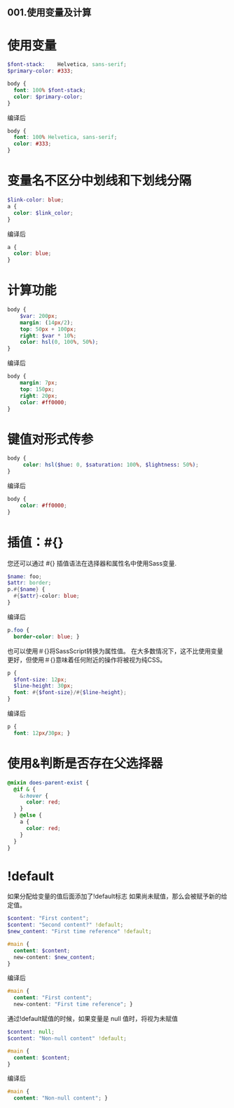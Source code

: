 001.使用变量及计算
---

# 使用变量
```scss
$font-stack:    Helvetica, sans-serif;
$primary-color: #333;

body {
  font: 100% $font-stack;
  color: $primary-color;
}
```

编译后

```css
body {
  font: 100% Helvetica, sans-serif;
  color: #333;
}
```

# 变量名不区分中划线和下划线分隔

```scss
$link-color: blue;
a {
  color: $link_color;
}
```

编译后

```css
a {
  color: blue;
}
```
# 计算功能
```scss
body {
    $var: 200px;
    margin: (14px/2);
    top: 50px + 100px;
    right: $var * 10%;
    color: hsl(0, 100%, 50%);
}
```
编译后
```css
body {
    margin: 7px;
    top: 150px;
    right: 20px;
    color: #ff0000;
}
```

# 键值对形式传参

```scss
body {
     color: hsl($hue: 0, $saturation: 100%, $lightness: 50%);
}
```
编译后
```css
body {
    color: #ff0000;
}
```

# 插值：#{}

您还可以通过 #{} 插值语法在选择器和属性名中使用Sass变量.

```scss
$name: foo;
$attr: border;
p.#{$name} {
  #{$attr}-color: blue;
}
```
编译后
```css
p.foo {
  border-color: blue; }
```

也可以使用＃{}将SassScript转换为属性值。 在大多数情况下，这不比使用变量更好，但使用＃{}意味着任何附近的操作将被视为纯CSS。


```scss
p {
  $font-size: 12px;
  $line-height: 30px;
  font: #{$font-size}/#{$line-height};
}
```
编译后
```css
p {
  font: 12px/30px; }
```

# 使用&判断是否存在父选择器

```scss
@mixin does-parent-exist {
  @if & {
    &:hover {
      color: red;
    }
  } @else {
    a {
      color: red;
    }
  }
}
```

# !default

如果分配给变量的值后面添加了!default标志 如果尚未赋值，那么会被赋予新的给定值。

```scss
$content: "First content";
$content: "Second content?" !default;
$new_content: "First time reference" !default;

#main {
  content: $content;
  new-content: $new_content;
}
```
编译后
```css
#main {
  content: "First content";
  new-content: "First time reference"; }
```
通过!default赋值的时候，如果变量是 null 值时，将视为未赋值
```scss
$content: null;
$content: "Non-null content" !default;

#main {
  content: $content;
}
```
编译后
```css
#main {
  content: "Non-null content"; }
```
